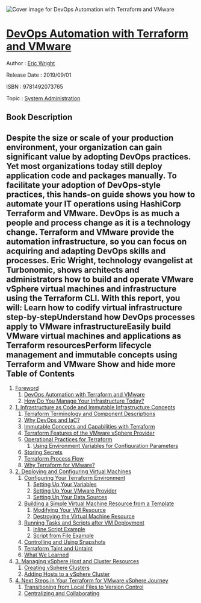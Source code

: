 ![Cover image for DevOps Automation with Terraform and VMware](https://imgdetail.ebookreading.net/cover/cover/20200215/EB9781492073765.jpg)

[DevOps Automation with Terraform and VMware](https://ebookreading.net/view/book/DevOps+Automation+with+Terraform+and+VMware-EB9781492073765_1.html "DevOps Automation with Terraform and VMware")
====================================================================================================================

Author : [Eric Wright](https://ebookreading.net/search/author/Eric+Wright)

Release Date : 2019/09/01

ISBN : 9781492073765

Topic : [System Administration](https://ebookreading.net/search/category/system-administration)

Book Description
-----------------

 Despite the size or scale of your production environment, your organization can gain significant value by adopting DevOps practices. Yet most organizations today still deploy application code and packages manually. To facilitate your adoption of DevOps-style practices, this hands-on guide shows you how to automate your IT operations using HashiCorp Terraform and VMware.
DevOps is as much a people and process change as it is a technology change. Terraform and VMware provide the automation infrastructure, so you can focus on acquiring and adapting DevOps skills and processes. Eric Wright, technology evangelist at Turbonomic, shows architects and administrators how to build and operate VMware vSphere virtual machines and infrastructure using the Terraform CLI.
With this report, you will:
Learn how to codify virtual infrastructure step-by-stepUnderstand how DevOps processes apply to VMware infrastructureEasily build VMware virtual machines and applications as Terraform resourcesPerform lifecycle management and immutable concepts using Terraform and VMware        Show and hide more                
Table of Contents
-----------------

1. [Foreword](https://ebookreading.net/view/book/DevOps+Automation+with+Terraform+and+VMware-EB9781492073765_4.html#idm45168216922008)
    1. [DevOps Automation with Terraform and VMware](https://ebookreading.net/view/book/DevOps+Automation+with+Terraform+and+VMware-EB9781492073765_4.html#devops_automation_w)
    1. [How Do You Manage Your Infrastructure Today?](https://ebookreading.net/view/book/DevOps+Automation+with+Terraform+and+VMware-EB9781492073765_4.html#how_do_you_manage_y)
1. [1. Infrastructure as Code and Immutable Infrastructure Concepts](https://ebookreading.net/view/book/DevOps+Automation+with+Terraform+and+VMware-EB9781492073765_5.html#infrastructure_as_c)
    1. [Terraform Terminology and Component Descriptions](https://ebookreading.net/view/book/DevOps+Automation+with+Terraform+and+VMware-EB9781492073765_5.html#terraform_terminolo)
    1. [Why DevOps and IaC?](https://ebookreading.net/view/book/DevOps+Automation+with+Terraform+and+VMware-EB9781492073765_5.html#why_devops_and_iac)
    1. [Immutable Concepts and Capabilities with Terraform](https://ebookreading.net/view/book/DevOps+Automation+with+Terraform+and+VMware-EB9781492073765_5.html#immutable_concepts_)
    1. [Terraform Features of the VMware vSphere Provider](https://ebookreading.net/view/book/DevOps+Automation+with+Terraform+and+VMware-EB9781492073765_5.html#terraform_features_)
    1. [Operational Practices for Terraform](https://ebookreading.net/view/book/DevOps+Automation+with+Terraform+and+VMware-EB9781492073765_5.html#operational_practic)
        1. [Using Environment Variables for Configuration Parameters](https://ebookreading.net/view/book/DevOps+Automation+with+Terraform+and+VMware-EB9781492073765_5.html#using_environment_v)
    1. [Storing Secrets ](https://ebookreading.net/view/book/DevOps+Automation+with+Terraform+and+VMware-EB9781492073765_5.html#storing_secrets)
    1. [Terraform Process Flow ](https://ebookreading.net/view/book/DevOps+Automation+with+Terraform+and+VMware-EB9781492073765_5.html#terraform_process_f)
    1. [Why Terraform for VMware?](https://ebookreading.net/view/book/DevOps+Automation+with+Terraform+and+VMware-EB9781492073765_5.html#why_terraform_for_v)
1. [2. Deploying and Configuring Virtual Machines](https://ebookreading.net/view/book/DevOps+Automation+with+Terraform+and+VMware-EB9781492073765_6.html#deploying_and_confi)
    1. [Configuring Your Terraform Environment](https://ebookreading.net/view/book/DevOps+Automation+with+Terraform+and+VMware-EB9781492073765_6.html#configuring_your_te)
        1. [Setting Up Your Variables](https://ebookreading.net/view/book/DevOps+Automation+with+Terraform+and+VMware-EB9781492073765_6.html#setting_up_your_var)
        1. [Setting Up Your VMware Provider ](https://ebookreading.net/view/book/DevOps+Automation+with+Terraform+and+VMware-EB9781492073765_6.html#setting_up_your_vmw)
        1. [Setting Up Your Data Sources](https://ebookreading.net/view/book/DevOps+Automation+with+Terraform+and+VMware-EB9781492073765_6.html#setting_up_your_dat)
    1. [Building a Simple Virtual Machine Resource from a Template](https://ebookreading.net/view/book/DevOps+Automation+with+Terraform+and+VMware-EB9781492073765_6.html#building_a_simple_v)
        1. [Modifying Your VM Resource](https://ebookreading.net/view/book/DevOps+Automation+with+Terraform+and+VMware-EB9781492073765_6.html#modifying_your_vm_r)
        1. [Destroying the Virtual Machine Resource](https://ebookreading.net/view/book/DevOps+Automation+with+Terraform+and+VMware-EB9781492073765_6.html#destroying_the_virt)
    1. [Running Tasks and Scripts after VM Deployment](https://ebookreading.net/view/book/DevOps+Automation+with+Terraform+and+VMware-EB9781492073765_6.html#running_tasks_and_s)
        1. [Inline Script Example](https://ebookreading.net/view/book/DevOps+Automation+with+Terraform+and+VMware-EB9781492073765_6.html#inline_script_examp)
        1. [Script from File Example ](https://ebookreading.net/view/book/DevOps+Automation+with+Terraform+and+VMware-EB9781492073765_6.html#script_from_file_ex)
    1. [Controlling and Using Snapshots](https://ebookreading.net/view/book/DevOps+Automation+with+Terraform+and+VMware-EB9781492073765_6.html#controlling_and_usi)
    1. [Terraform Taint and Untaint](https://ebookreading.net/view/book/DevOps+Automation+with+Terraform+and+VMware-EB9781492073765_6.html#terraform_taint_and)
    1. [What We Learned](https://ebookreading.net/view/book/DevOps+Automation+with+Terraform+and+VMware-EB9781492073765_6.html#what_we_learned)
1. [3. Managing vSphere Host and Cluster Resources](https://ebookreading.net/view/book/DevOps+Automation+with+Terraform+and+VMware-EB9781492073765_7.html#managing_vsphere_ho)
    1. [Creating vSphere Clusters](https://ebookreading.net/view/book/DevOps+Automation+with+Terraform+and+VMware-EB9781492073765_7.html#creating_vsphere_cl)
    1. [Adding Hosts to a vSphere Cluster](https://ebookreading.net/view/book/DevOps+Automation+with+Terraform+and+VMware-EB9781492073765_7.html#adding_hosts_to_a_v)
1. [4. Next Steps in Your Terraform for VMware vSphere Journey](https://ebookreading.net/view/book/DevOps+Automation+with+Terraform+and+VMware-EB9781492073765_8.html#next_steps_in_your_)
    1. [Transitioning from Local Files to Version Control](https://ebookreading.net/view/book/DevOps+Automation+with+Terraform+and+VMware-EB9781492073765_8.html#transitioning_from_)
    1. [Centralizing and Collaborating ](https://ebookreading.net/view/book/DevOps+Automation+with+Terraform+and+VMware-EB9781492073765_8.html#centralizing_and_co)
